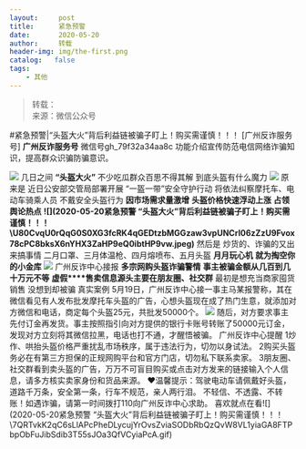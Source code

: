 ```yaml
---
layout:     post
title:      紧急预警
date:       2020-05-20
author:     转载
header-img: img/the-first.png
catalog:   false
tags:
    - 其他
---
```


<blockquote><p>转载：<br>
来源：微信公众号</p></blockquote>

#紧急预警|“头盔大火”背后利益链被骗子盯上！购买需谨慎！！！
[广州反诈服务号]
**广州反诈服务号**
微信号gh_79f32a34aa8c
功能介绍宣传防范电信网络诈骗知识，提高群众识骗防骗意识。

![]({{site.baseurl}}/postimg/7F37aSO3cxl6xAQOSPz46cd3HvxcRvygZT318bcPZt8mic9rX7Gjiaic2nZ5QRaCjEibhmuh6Hc3XpEMHj5jWxojWg.gif)
几日之间
**“头盔大火”**
不少吃瓜群众百思不得其解
到底头盔有什么魔力
![]({{site.baseurl}}/postimg/U80CvqU0rQqG0S0XG3fcRK4qGEDtzbMGvGPK9vYd3ibb2fnicvRcR5lcGib4q0oSkbtfZW0gRZm8Jd7glX6FMBcoQ.jpeg)
原来是
近日公安部交管局部署开展
“一盔一带”安全守护行动
将依法纠察摩托车、电动车骑乘人员
不戴安全头盔行为
**因市场需求量激增**
**头盔价格快速浮动上涨**
**占领舆论热点**
**![](2020-05-20紧急预警
“头盔大火”背后利益链被骗子盯上！购买需谨慎！！！\\U80CvqU0rQqG0S0XG3fcRK4qGEDtzbMGGzaw3vpUNCrI06zZzU9Fvox78cPC8bksX6nYHX3ZaHP9eQ0ibtHP9vw.jpeg)**
然后是
炒货的、诈骗的又出来搞事情
二月口罩、三月体温枪、四月熔喷布、五月头盔
**月月玩心机**
**就为掏空你的小金库**
![]({{site.baseurl}}/postimg/7QRTvkK2qC7gEh4QmbgA9CgiaZOxXHfUEYCnNYp7iaF16dvVzdnhaZRnQOzpSebCicqCmCFPo6llHDQvxjxu4VmSA.gif)
广州反诈中心接报
**多宗网购头盔诈骗警情**
**事主被骗金额从几百到几十万元不等**
**虚假****售卖信息源头主要在朋友圈、社交群**
最初是想充当商家囤货销售
没想到却被骗
真实案例
5月19日，广州反诈中心接一事主马某报警称，其在微信看见有人发布批发摩托车头盔的广告，心想头盔现在成了热门生意，就添加对方微信和电话，商定每个头盔25元，共批发50000个。
![]({{site.baseurl}}/postimg/U80CvqU0rQqG0S0XG3fcRK4qGEDtzbMGCX8KsggMBh6g1sM3QrK8hkSBtR4C65UvyEzibYXiaIvna90xRcvaKPCA.jpeg)
随后，对方要求事主先付订金再发货。事主按照指引向对方提供的银行卡账号转账了50000元订金，发现对方立刻将其微信拉黑，电话也打不通，才醒悟被骗。
广州反诈中心提醒
1炒作、哄抬头盔价格严重扰乱市场秩序，属于违法行为，切勿以身试法。
2购买头盔务必在有第三方担保的正规网购平台和官方门店，切勿私下联系卖家。
3朋友圈、社交群看到卖头盔的广告，万万不可盲目购买或点击对方发来的链接输入个人信息，请多方核实卖家身份和货品来源。
♥温馨提示：驾驶电动车请佩戴好头盔，道路千万条，安全第一条，行车不规范，亲人两行泪。
不轻信、不透露、不转账！如遇诈骗，请第一时间拨打110向广州反诈中心求助。
喜欢就点在看![](2020-05-20紧急预警
“头盔大火”背后利益链被骗子盯上！购买需谨慎！！！\\7QRTvkK2qC6sLlAPcPheDLycujYrOvsZviaSODbRbQzQvW8VL1yiaGA8FTPbpObFuJibSdib3T55sJOa3QfVCyiaPcA.gif)
